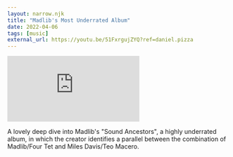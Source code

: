 ```yaml
---
layout: narrow.njk
title: "Madlib's Most Underrated Album"
date: 2022-04-06
tags: [music]
external_url: https://youtu.be/51FxrgujZYQ?ref=daniel.pizza
---
```


<div class="mt-7 relative w-full pb-[56.25%] overflow-hidden">
  <iframe
    class="absolute top-0 left-0 w-full h-full"
    src="https://www.youtube-nocookie.com/embed/51FxrgujZYQ?si=h3bejLzEzdxIXypb&amp;controls=0"
    title="YouTube video player"
    frameborder="0"
    allow="accelerometer; autoplay; clipboard-write; encrypted-media; gyroscope; picture-in-picture; web-share"
    referrerpolicy="strict-origin-when-cross-origin"
    allowfullscreen>
  </iframe>
</div>

A lovely deep dive into Madlib's "Sound Ancestors", a highly underrated album, in which the creator identifies a parallel between the combination of Madlib/Four Tet and Miles Davis/Teo Macero.
